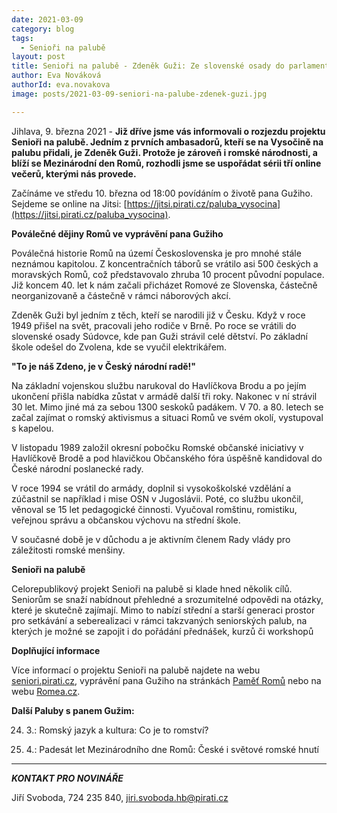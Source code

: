 ```yaml
---
date: 2021-03-09
category: blog
tags:
  - Senioři na palubě
layout: post
title: Senioři na palubě - Zdeněk Guži: Ze slovenské osady do parlamentu
author: Eva Nováková
authorId: eva.novakova
image: posts/2021-03-09-seniori-na-palube-zdenek-guzi.jpg

---
```


Jihlava, 9. března 2021 - **Již dříve jsme vás informovali o rozjezdu projektu Senioři na palubě. Jedním z prvních ambasadorů, kteří se na Vysočině na palubu přidali, je Zdeněk Guži. Protože je zároveň i romské národnosti, a blíží se Mezinárodní den Romů, rozhodli jsme se uspořádat sérii tří online večerů, kterými nás provede.**

Začínáme ve středu 10. března od 18:00 povídáním o životě pana Gužiho. Sejdeme se online na Jitsi: [https://jitsi.pirati.cz/paluba_vysocina](https://jitsi.pirati.cz/paluba_vysocina).

**Poválečné dějiny Romů ve vyprávění pana Gužiho**

Poválečná historie Romů na území Československa je pro mnohé stále neznámou kapitolou. Z koncentračních táborů se vrátilo asi 500 českých a moravských Romů, což představovalo zhruba 10 procent původní populace. Již koncem 40. let k nám začali přicházet Romové ze Slovenska, částečně neorganizovaně a částečně v rámci náborových akcí.

Zdeněk Guži byl jedním z těch, kteří se narodili již v Česku. Když v roce 1949 přišel na svět, pracovali jeho rodiče v Brně. Po roce se vrátili do slovenské osady Súdovce, kde pan Guži strávil celé dětství. Po základní škole odešel do Zvolena, kde se vyučil elektrikářem.

**"To je náš Zdeno, je v Český národní radě!"**

Na základní vojenskou službu narukoval do Havlíčkova Brodu a po jejím ukončení přišla nabídka zůstat v armádě další tři roky. Nakonec v ní strávil 30 let. Mimo jiné má za sebou 1300 seskoků padákem. V 70. a 80. letech se začal zajímat o romský aktivismus a situaci Romů ve svém okolí, vystupoval s kapelou.

V listopadu 1989 založil okresní pobočku Romské občanské iniciativy v Havlíčkově Brodě a pod hlavičkou Občanského fóra úspěšně kandidoval do České národní poslanecké rady.

V roce 1994 se vrátil do armády, doplnil si vysokoškolské vzdělání a zúčastnil se například i mise OSN v Jugoslávii. Poté, co službu ukončil, věnoval se 15 let pedagogické činnosti. Vyučoval romštinu, romistiku, veřejnou správu a občanskou výchovu na střední škole.

V současné době je v důchodu a je aktivním členem Rady vlády pro záležitosti romské menšiny.

**Senioři na palubě**

Celorepublikový projekt Senioři na palubě si klade hned několik cílů. Seniorům se snaží nabídnout přehledné a srozumitelné odpovědi na otázky, které je skutečně zajímají. Mimo to nabízí střední a starší generaci prostor pro setkávání a seberealizaci v rámci takzvaných seniorských palub, na kterých je možné se zapojit i do pořádání přednášek, kurzů či workshopů

**Doplňující informace**

Více informací o projektu Senioři na palubě najdete na webu [seniori.pirati.cz](https://seniori.pirati.cz/), vyprávění pana Gužiho na stránkách [Paměť Romů](https://www.pametromu.cz/index.php/pametnici-prehled/119-zdenek-guzi) nebo na webu [Romea.cz](http://www.romea.cz/cz/romano-vodi/zdenek-guzi-ze-slovenske-osady-pres-armadu-k-roi).

**Další Paluby s panem Gužim:**

24. 3.: Romský jazyk a kultura: Co je to romství?

7. 4.: Padesát let Mezinárodního dne Romů: České i světové romské hnutí
---

***KONTAKT PRO NOVINÁŘE*** 

Jiří Svoboda, 724 235 840, <jiri.svoboda.hb@pirati.cz>
